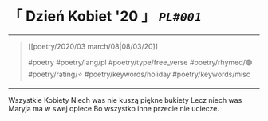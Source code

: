 # &#12300; Dzień Kobiet '20 &#12301; *`PL#001`*

---

> [[poetry/2020/03 march/08|08/03/20]]
> 
> #poetry 
> #poetry/lang/pl 
> #poetry/type/free_verse 
> #poetry/rhymed/🟢  
> #poetry/rating/⭐ 
> #poetry/keywords/holiday #poetry/keywords/misc 

---

Wszystkie Kobiety
Niech was nie kuszą piękne bukiety
Lecz niech was Maryja ma w swej opiece
Bo wszystko inne przecie nie uciecze.